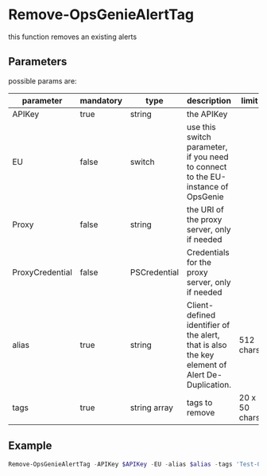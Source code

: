 ﻿# Remove-OpsGenieAlertTag

this function removes an existing alerts

## Parameters

possible params are:

parameter | mandatory | type | description | limit
---|---|---|---|---
APIKey | true | string | the APIKey
EU | false | switch | use this switch parameter, if you need to connect to the EU-instance of OpsGenie
Proxy | false | string | the URI of the proxy server, only if needed
ProxyCredential | false | PSCredential | Credentials for the proxy server, only if needed
alias | true | string | Client-defined identifier of the alert, that is also the key element of Alert De-Duplication.|512 chars
tags | true | string array | tags to remove | 20 x 50 chars

## Example

```PowerShell
Remove-OpsGenieAlertTag -APIKey $APIKey -EU -alias $alias -tags 'Test-01'
```